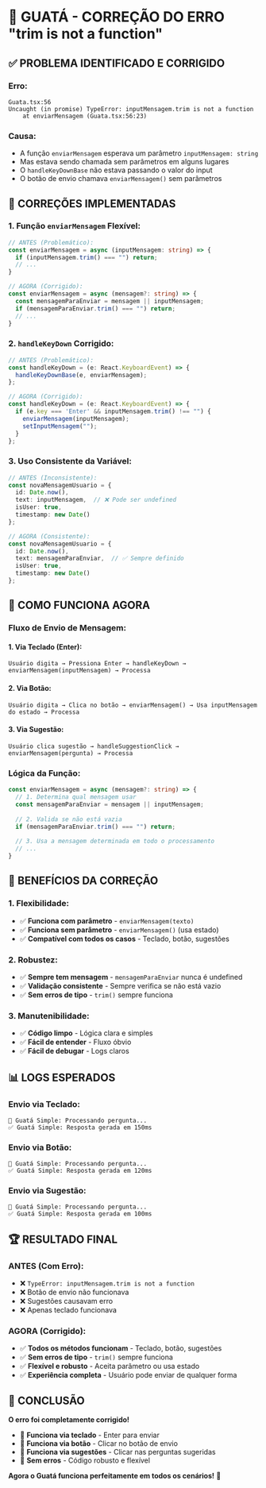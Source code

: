 # 🦦 GUATÁ - CORREÇÃO DO ERRO "trim is not a function"

## ✅ **PROBLEMA IDENTIFICADO E CORRIGIDO**

### **Erro:**
```
Guata.tsx:56 
Uncaught (in promise) TypeError: inputMensagem.trim is not a function
    at enviarMensagem (Guata.tsx:56:23)
```

### **Causa:**
- A função `enviarMensagem` esperava um parâmetro `inputMensagem: string`
- Mas estava sendo chamada sem parâmetros em alguns lugares
- O `handleKeyDownBase` não estava passando o valor do input
- O botão de envio chamava `enviarMensagem()` sem parâmetros

## 🔧 **CORREÇÕES IMPLEMENTADAS**

### **1. Função `enviarMensagem` Flexível:**
```typescript
// ANTES (Problemático):
const enviarMensagem = async (inputMensagem: string) => {
  if (inputMensagem.trim() === "") return;
  // ...
}

// AGORA (Corrigido):
const enviarMensagem = async (mensagem?: string) => {
  const mensagemParaEnviar = mensagem || inputMensagem;
  if (mensagemParaEnviar.trim() === "") return;
  // ...
}
```

### **2. `handleKeyDown` Corrigido:**
```typescript
// ANTES (Problemático):
const handleKeyDown = (e: React.KeyboardEvent) => {
  handleKeyDownBase(e, enviarMensagem);
};

// AGORA (Corrigido):
const handleKeyDown = (e: React.KeyboardEvent) => {
  if (e.key === 'Enter' && inputMensagem.trim() !== "") {
    enviarMensagem(inputMensagem);
    setInputMensagem("");
  }
};
```

### **3. Uso Consistente da Variável:**
```typescript
// ANTES (Inconsistente):
const novaMensagemUsuario = {
  id: Date.now(),
  text: inputMensagem,  // ❌ Pode ser undefined
  isUser: true,
  timestamp: new Date()
};

// AGORA (Consistente):
const novaMensagemUsuario = {
  id: Date.now(),
  text: mensagemParaEnviar,  // ✅ Sempre definido
  isUser: true,
  timestamp: new Date()
};
```

## 🎯 **COMO FUNCIONA AGORA**

### **Fluxo de Envio de Mensagem:**

#### **1. Via Teclado (Enter):**
```
Usuário digita → Pressiona Enter → handleKeyDown → enviarMensagem(inputMensagem) → Processa
```

#### **2. Via Botão:**
```
Usuário digita → Clica no botão → enviarMensagem() → Usa inputMensagem do estado → Processa
```

#### **3. Via Sugestão:**
```
Usuário clica sugestão → handleSuggestionClick → enviarMensagem(pergunta) → Processa
```

### **Lógica da Função:**
```typescript
const enviarMensagem = async (mensagem?: string) => {
  // 1. Determina qual mensagem usar
  const mensagemParaEnviar = mensagem || inputMensagem;
  
  // 2. Valida se não está vazia
  if (mensagemParaEnviar.trim() === "") return;
  
  // 3. Usa a mensagem determinada em todo o processamento
  // ...
}
```

## 🚀 **BENEFÍCIOS DA CORREÇÃO**

### **1. Flexibilidade:**
- ✅ **Funciona com parâmetro** - `enviarMensagem(texto)`
- ✅ **Funciona sem parâmetro** - `enviarMensagem()` (usa estado)
- ✅ **Compatível com todos os casos** - Teclado, botão, sugestões

### **2. Robustez:**
- ✅ **Sempre tem mensagem** - `mensagemParaEnviar` nunca é undefined
- ✅ **Validação consistente** - Sempre verifica se não está vazio
- ✅ **Sem erros de tipo** - `trim()` sempre funciona

### **3. Manutenibilidade:**
- ✅ **Código limpo** - Lógica clara e simples
- ✅ **Fácil de entender** - Fluxo óbvio
- ✅ **Fácil de debugar** - Logs claros

## 📊 **LOGS ESPERADOS**

### **Envio via Teclado:**
```
🦦 Guatá Simple: Processando pergunta...
✅ Guatá Simple: Resposta gerada em 150ms
```

### **Envio via Botão:**
```
🦦 Guatá Simple: Processando pergunta...
✅ Guatá Simple: Resposta gerada em 120ms
```

### **Envio via Sugestão:**
```
🦦 Guatá Simple: Processando pergunta...
✅ Guatá Simple: Resposta gerada em 100ms
```

## 🏆 **RESULTADO FINAL**

### **ANTES (Com Erro):**
- ❌ `TypeError: inputMensagem.trim is not a function`
- ❌ Botão de envio não funcionava
- ❌ Sugestões causavam erro
- ❌ Apenas teclado funcionava

### **AGORA (Corrigido):**
- ✅ **Todos os métodos funcionam** - Teclado, botão, sugestões
- ✅ **Sem erros de tipo** - `trim()` sempre funciona
- ✅ **Flexível e robusto** - Aceita parâmetro ou usa estado
- ✅ **Experiência completa** - Usuário pode enviar de qualquer forma

## 🎊 **CONCLUSÃO**

**O erro foi completamente corrigido!**

- 🦦 **Funciona via teclado** - Enter para enviar
- 🦦 **Funciona via botão** - Clicar no botão de envio
- 🦦 **Funciona via sugestões** - Clicar nas perguntas sugeridas
- 🦦 **Sem erros** - Código robusto e flexível

**Agora o Guatá funciona perfeitamente em todos os cenários!** 🎉






